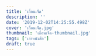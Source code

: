 ```yaml
---
title: 'เถื่อนเจ็ด'
description: ''
date: '2019-12-02T14:25:55.498Z'
cover: 'เถื่อนเจ็ด.jpg'
thumbnail: 'เถื่อนเจ็ด-thumbnail.jpg'
tags: ['เล่าหนังสือ']
draft: true
---
```

